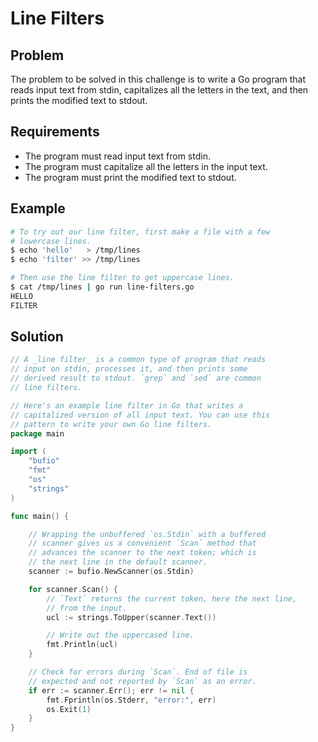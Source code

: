 # Line Filters

## Problem

The problem to be solved in this challenge is to write a Go program that reads input text from stdin, capitalizes all the letters in the text, and then prints the modified text to stdout.

## Requirements

- The program must read input text from stdin.
- The program must capitalize all the letters in the input text.
- The program must print the modified text to stdout.

## Example

```sh
# To try out our line filter, first make a file with a few
# lowercase lines.
$ echo 'hello'   > /tmp/lines
$ echo 'filter' >> /tmp/lines

# Then use the line filter to get uppercase lines.
$ cat /tmp/lines | go run line-filters.go
HELLO
FILTER

```

## Solution

```go
// A _line filter_ is a common type of program that reads
// input on stdin, processes it, and then prints some
// derived result to stdout. `grep` and `sed` are common
// line filters.

// Here's an example line filter in Go that writes a
// capitalized version of all input text. You can use this
// pattern to write your own Go line filters.
package main

import (
	"bufio"
	"fmt"
	"os"
	"strings"
)

func main() {

	// Wrapping the unbuffered `os.Stdin` with a buffered
	// scanner gives us a convenient `Scan` method that
	// advances the scanner to the next token; which is
	// the next line in the default scanner.
	scanner := bufio.NewScanner(os.Stdin)

	for scanner.Scan() {
		// `Text` returns the current token, here the next line,
		// from the input.
		ucl := strings.ToUpper(scanner.Text())

		// Write out the uppercased line.
		fmt.Println(ucl)
	}

	// Check for errors during `Scan`. End of file is
	// expected and not reported by `Scan` as an error.
	if err := scanner.Err(); err != nil {
		fmt.Fprintln(os.Stderr, "error:", err)
		os.Exit(1)
	}
}

```